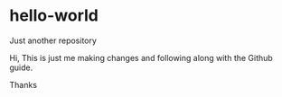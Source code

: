 # hello-world
Just another repository

Hi,
This is just me making changes and following along with the Github guide.

Thanks
